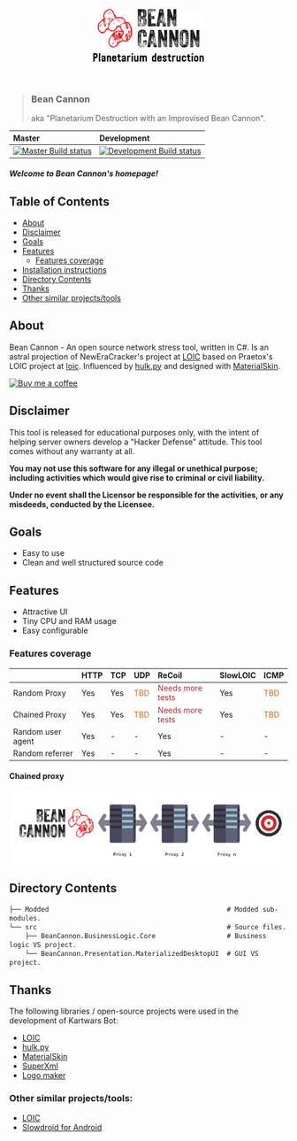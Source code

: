 ﻿<p align="center">
    <img src="./images/logo.png">
</p>

<p>&nbsp;</p>

> ### Bean Cannon
> aka "Planetarium Destruction with an Improvised Bean Cannon".
> 

|Master|Development|
|:-----|:----------|
|[![Master Build status](https://goo.gl/A6XiqS)](https://github.com/kmataru/bean-cannon/tree/master)|[![Development Build status](https://goo.gl/wpcWzx)](https://github.com/kmataru/bean-cannon/tree/develop)|

##### Welcome to Bean Cannon's homepage!

## Table of Contents
- [About](#about)
- [Disclaimer](#disclaimer)
- [Goals](#goals)
- [Features](#features)
  - [Features coverage](#features-coverage)
- [Installation instructions](#installation-instructions)
- [Directory Contents](#directory-contents)
- [Thanks](#thanks)
- [Other similar projects/tools](#other-similar-projectstools)

## About

Bean Cannon - An open source network stress tool, written in C#.
Is an astral projection of NewEraCracker's project at [LOIC](https://github.com/NewEraCracker/LOIC)
based on Praetox's LOIC project at [loic](https://sourceforge.net/projects/loic/).
Influenced by [hulk.py](https://github.com/Saurav07/hulk.py) and designed with [MaterialSkin](https://github.com/IgnaceMaes/MaterialSkin).

[![Buy me a coffee](https://www.buymeacoffee.com/assets/img/custom_images/yellow_img.png)](https://www.buymeacoffee.com/)

## Disclaimer

This tool is released for educational purposes only, with the intent of helping server owners develop a "Hacker Defense" attitude. This tool comes without any warranty at all.

**You may not use this software for any illegal or unethical purpose; including activities which would give rise to criminal or civil liability.**

**Under no event shall the Licensor be responsible for the activities, or any misdeeds, conducted by the Licensee.**

## Goals

* Easy to use
* Clean and well structured source code

## Features

* Attractive UI
* Tiny CPU and RAM usage
* Easy configurable

### Features coverage

|                    |HTTP                |TCP                 |UDP                 |ReCoil              |SlowLOIC            |ICMP                |
|:-------------------|:-------------------|:-------------------|:-------------------|:-------------------|:-------------------|:-------------------|
|Random Proxy        |Yes                 |Yes                 |<span style="color:#C56D21">TBD<span>|<span style="color:#B72637">Needs more tests<span>|Yes                 |<span style="color:#C56D21">TBD<span>|
|Chained Proxy       |Yes                 |Yes                 |<span style="color:#C56D21">TBD<span>|<span style="color:#B72637">Needs more tests<span>|Yes                 |<span style="color:#C56D21">TBD<span>|
|Random user agent   |Yes                 |-                   |-                   |Yes                 |-                   |-                   |
|Random referrer     |Yes                 |-                   |-                   |Yes                 |-                   |-                   |

#### Chained proxy

<p align="center">
    <img src="./images/proxy-chained-full.png">
</p>

## Directory Contents

```
├── Modded                                             # Modded sub-modules.
└── src                                                # Source files.
    ├── BeanCannon.BusinessLogic.Core                  # Business logic VS project.
    └── BeanCannon.Presentation.MaterializedDesktopUI  # GUI VS project.
```

## Thanks
The following libraries / open-source projects were used in the development of Kartwars Bot:
* [LOIC](https://github.com/NewEraCracker/LOIC)
* [hulk.py](https://github.com/Saurav07/hulk.py)
* [MaterialSkin](https://github.com/IgnaceMaes/MaterialSkin)
* [SuperXml](https://github.com/beto-rodriguez/SuperXml)
* [Logo maker](https://www.tailorbrands.com/logo-maker)

### Other similar projects/tools:

* [LOIC](https://github.com/NewEraCracker/LOIC)
* [Slowdroid for Android](https://en.wikipedia.org/wiki/Slowdroid)

